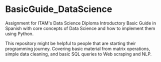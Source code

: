 # BasicGuide_DataScience
Assignment for ITAM's Data Science Diploma
Introductory Basic Guide in Spanish with core concepts of Data Science and how to implement them using Python.

This repository might be helpful to people that are starting their programming journey. Covering basic material from matrix operations, simple data cleaning, and basic SQL queries to Web scraping and NLP. 
